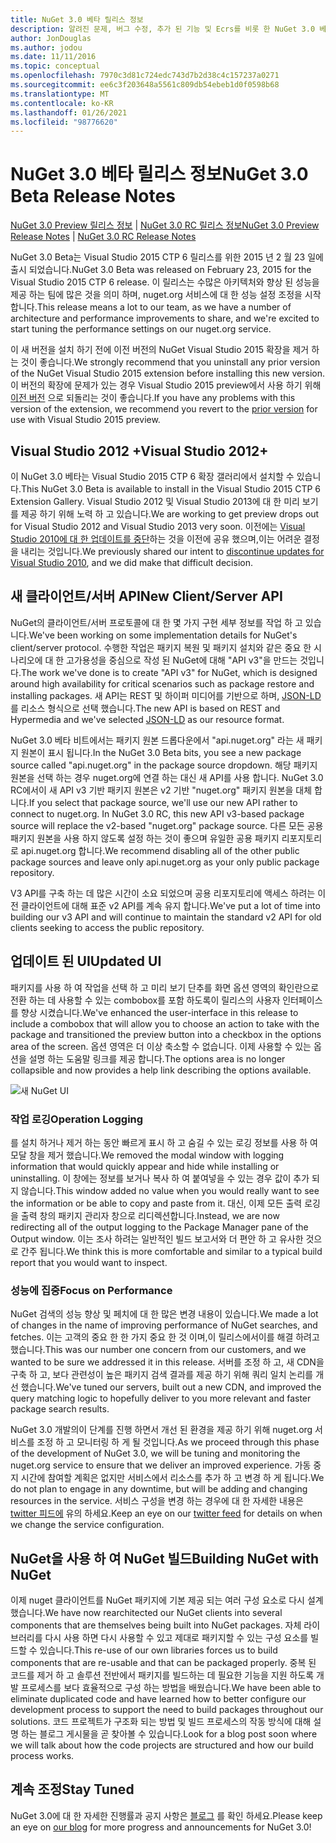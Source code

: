 ```yaml
---
title: NuGet 3.0 베타 릴리스 정보
description: 알려진 문제, 버그 수정, 추가 된 기능 및 Ecrs를 비롯 한 NuGet 3.0 베타에 대 한 릴리스 정보입니다.
author: JonDouglas
ms.author: jodou
ms.date: 11/11/2016
ms.topic: conceptual
ms.openlocfilehash: 7970c3d81c724edc743d7b2d38c4c157237a0271
ms.sourcegitcommit: ee6c3f203648a5561c809db54ebeb1d0f0598b68
ms.translationtype: MT
ms.contentlocale: ko-KR
ms.lasthandoff: 01/26/2021
ms.locfileid: "98776620"
---
```

# <a name="nuget-30-beta-release-notes"></a><span data-ttu-id="f0815-103">NuGet 3.0 베타 릴리스 정보</span><span class="sxs-lookup"><span data-stu-id="f0815-103">NuGet 3.0 Beta Release Notes</span></span>

<span data-ttu-id="f0815-104">[NuGet 3.0 Preview 릴리스 정보](../release-notes/nuget-3.0-preview.md)  |  [NuGet 3.0 RC 릴리스 정보](../release-notes/nuget-3.0-rc.md)</span><span class="sxs-lookup"><span data-stu-id="f0815-104">[NuGet 3.0 Preview Release Notes](../release-notes/nuget-3.0-preview.md) | [NuGet 3.0 RC Release Notes](../release-notes/nuget-3.0-rc.md)</span></span>

<span data-ttu-id="f0815-105">NuGet 3.0 Beta는 Visual Studio 2015 CTP 6 릴리스를 위한 2015 년 2 월 23 일에 출시 되었습니다.</span><span class="sxs-lookup"><span data-stu-id="f0815-105">NuGet 3.0 Beta was released on February 23, 2015 for the Visual Studio 2015 CTP 6 release.</span></span> <span data-ttu-id="f0815-106">이 릴리스는 수많은 아키텍처와 향상 된 성능을 제공 하는 팀에 많은 것을 의미 하며, nuget.org 서비스에 대 한 성능 설정 조정을 시작 합니다.</span><span class="sxs-lookup"><span data-stu-id="f0815-106">This release means a lot to our team, as we have a number of architecture and performance improvements to share, and we're excited to start tuning the performance settings on our nuget.org service.</span></span>

<span data-ttu-id="f0815-107">이 새 버전을 설치 하기 전에 이전 버전의 NuGet Visual Studio 2015 확장을 제거 하는 것이 좋습니다.</span><span class="sxs-lookup"><span data-stu-id="f0815-107">We strongly recommend that you uninstall any prior version of the NuGet Visual Studio 2015 extension before installing this new version.</span></span>  <span data-ttu-id="f0815-108">이 버전의 확장에 문제가 있는 경우 Visual Studio 2015 preview에서 사용 하기 위해 [이전 버전](http://nuget.codeplex.com/downloads/get/909582) 으로 되돌리는 것이 좋습니다.</span><span class="sxs-lookup"><span data-stu-id="f0815-108">If you have any problems with this version of the extension, we recommend you revert to the [prior version](http://nuget.codeplex.com/downloads/get/909582) for use with Visual Studio 2015 preview.</span></span>

## <a name="visual-studio-2012"></a><span data-ttu-id="f0815-109">Visual Studio 2012 +</span><span class="sxs-lookup"><span data-stu-id="f0815-109">Visual Studio 2012+</span></span>

<span data-ttu-id="f0815-110">이 NuGet 3.0 베타는 Visual Studio 2015 CTP 6 확장 갤러리에서 설치할 수 있습니다.</span><span class="sxs-lookup"><span data-stu-id="f0815-110">This NuGet 3.0 Beta is available to install in the Visual Studio 2015 CTP 6 Extension Gallery.</span></span> <span data-ttu-id="f0815-111">Visual Studio 2012 및 Visual Studio 2013에 대 한 미리 보기를 제공 하기 위해 노력 하 고 있습니다.</span><span class="sxs-lookup"><span data-stu-id="f0815-111">We are working to get preview drops out for Visual Studio 2012 and Visual Studio 2013 very soon.</span></span> <span data-ttu-id="f0815-112">이전에는 [Visual Studio 2010에 대 한 업데이트를 중단](http://blog.nuget.org/20141002/visual-studio-2010.html)하는 것을 이전에 공유 했으며,이는 어려운 결정을 내리는 것입니다.</span><span class="sxs-lookup"><span data-stu-id="f0815-112">We previously shared our intent to [discontinue updates for Visual Studio 2010](http://blog.nuget.org/20141002/visual-studio-2010.html), and we did make that difficult decision.</span></span>

## <a name="new-clientserver-api"></a><span data-ttu-id="f0815-113">새 클라이언트/서버 API</span><span class="sxs-lookup"><span data-stu-id="f0815-113">New Client/Server API</span></span>

<span data-ttu-id="f0815-114">NuGet의 클라이언트/서버 프로토콜에 대 한 몇 가지 구현 세부 정보를 작업 하 고 있습니다.</span><span class="sxs-lookup"><span data-stu-id="f0815-114">We've been working on some implementation details for NuGet's client/server protocol.</span></span> <span data-ttu-id="f0815-115">수행한 작업은 패키지 복원 및 패키지 설치와 같은 중요 한 시나리오에 대 한 고가용성을 중심으로 작성 된 NuGet에 대해 "API v3"을 만드는 것입니다.</span><span class="sxs-lookup"><span data-stu-id="f0815-115">The work we've done is to create "API v3" for NuGet, which is designed around high availability for critical scenarios such as package restore and installing packages.</span></span> <span data-ttu-id="f0815-116">새 API는 REST 및 하이퍼 미디어를 기반으로 하며, [JSON-LD](http://json-ld.org) 를 리소스 형식으로 선택 했습니다.</span><span class="sxs-lookup"><span data-stu-id="f0815-116">The new API is based on REST and Hypermedia and we've selected [JSON-LD](http://json-ld.org) as our resource format.</span></span>

<span data-ttu-id="f0815-117">NuGet 3.0 베타 비트에서는 패키지 원본 드롭다운에서 "api.nuget.org" 라는 새 패키지 원본이 표시 됩니다.</span><span class="sxs-lookup"><span data-stu-id="f0815-117">In the NuGet 3.0 Beta bits, you see a new package source called "api.nuget.org" in the package source dropdown.</span></span>   <span data-ttu-id="f0815-118">해당 패키지 원본을 선택 하는 경우 nuget.org에 연결 하는 대신 새 API를 사용 합니다. NuGet 3.0 RC에서이 새 API v3 기반 패키지 원본은 v2 기반 "nuget.org" 패키지 원본을 대체 합니다.</span><span class="sxs-lookup"><span data-stu-id="f0815-118">If you select that package source, we'll use our new API rather to connect to nuget.org. In NuGet 3.0 RC, this new API v3-based package source will replace the v2-based "nuget.org" package source.</span></span>  <span data-ttu-id="f0815-119">다른 모든 공용 패키지 원본을 사용 하지 않도록 설정 하는 것이 좋으며 유일한 공용 패키지 리포지토리로 api.nuget.org 합니다.</span><span class="sxs-lookup"><span data-stu-id="f0815-119">We recommend disabling all of the other public package sources and leave only api.nuget.org as your only public package repository.</span></span>

<span data-ttu-id="f0815-120">V3 API를 구축 하는 데 많은 시간이 소요 되었으며 공용 리포지토리에 액세스 하려는 이전 클라이언트에 대해 표준 v2 API를 계속 유지 합니다.</span><span class="sxs-lookup"><span data-stu-id="f0815-120">We've put a lot of time into building our v3 API and will continue to maintain the standard v2 API for old clients seeking to access the public repository.</span></span>

## <a name="updated-ui"></a><span data-ttu-id="f0815-121">업데이트 된 UI</span><span class="sxs-lookup"><span data-stu-id="f0815-121">Updated UI</span></span>

<span data-ttu-id="f0815-122">패키지를 사용 하 여 작업을 선택 하 고 미리 보기 단추를 화면 옵션 영역의 확인란으로 전환 하는 데 사용할 수 있는 combobox를 포함 하도록이 릴리스의 사용자 인터페이스를 향상 시켰습니다.</span><span class="sxs-lookup"><span data-stu-id="f0815-122">We've enhanced the user-interface in this release to include a combobox that will allow you to choose an action to take with the package and transitioned the preview button into a checkbox in the options area of the screen.</span></span>  <span data-ttu-id="f0815-123">옵션 영역은 더 이상 축소할 수 없습니다. 이제 사용할 수 있는 옵션을 설명 하는 도움말 링크를 제공 합니다.</span><span class="sxs-lookup"><span data-stu-id="f0815-123">The options area is no longer collapsible and now provides a help link describing the options available.</span></span>

![새 NuGet UI](./media/NuGet-3.0-Beta/updated-ui.png)


### <a name="operation-logging"></a><span data-ttu-id="f0815-125">작업 로깅</span><span class="sxs-lookup"><span data-stu-id="f0815-125">Operation Logging</span></span>

<span data-ttu-id="f0815-126">를 설치 하거나 제거 하는 동안 빠르게 표시 하 고 숨길 수 있는 로깅 정보를 사용 하 여 모달 창을 제거 했습니다.</span><span class="sxs-lookup"><span data-stu-id="f0815-126">We removed the modal window with logging information that would quickly appear and hide while installing or uninstalling.</span></span>  <span data-ttu-id="f0815-127">이 창에는 정보를 보거나 복사 하 여 붙여넣을 수 있는 경우 값이 추가 되지 않습니다.</span><span class="sxs-lookup"><span data-stu-id="f0815-127">This window added no value when you would really want to see the information or be able to copy and paste from it.</span></span>  <span data-ttu-id="f0815-128">대신, 이제 모든 출력 로깅을 출력 창의 패키지 관리자 창으로 리디렉션합니다.</span><span class="sxs-lookup"><span data-stu-id="f0815-128">Instead, we are now redirecting all of the output logging to the Package Manager pane of the Output window.</span></span>  <span data-ttu-id="f0815-129">이는 조사 하려는 일반적인 빌드 보고서와 더 편안 하 고 유사한 것으로 간주 됩니다.</span><span class="sxs-lookup"><span data-stu-id="f0815-129">We think this is more comfortable and similar to a typical build report that you would want to inspect.</span></span>


### <a name="focus-on-performance"></a><span data-ttu-id="f0815-130">성능에 집중</span><span class="sxs-lookup"><span data-stu-id="f0815-130">Focus on Performance</span></span>

<span data-ttu-id="f0815-131">NuGet 검색의 성능 향상 및 페치에 대 한 많은 변경 내용이 있습니다.</span><span class="sxs-lookup"><span data-stu-id="f0815-131">We made a lot of changes in the name of improving performance of NuGet searches, and fetches.</span></span>  <span data-ttu-id="f0815-132">이는 고객의 중요 한 한 가지 중요 한 것 이며,이 릴리스에서이를 해결 하려고 했습니다.</span><span class="sxs-lookup"><span data-stu-id="f0815-132">This was our number one concern from our customers, and we wanted to be sure we addressed it in this release.</span></span>  <span data-ttu-id="f0815-133">서버를 조정 하 고, 새 CDN을 구축 하 고, 보다 관련성이 높은 패키지 검색 결과를 제공 하기 위해 쿼리 일치 논리를 개선 했습니다.</span><span class="sxs-lookup"><span data-stu-id="f0815-133">We've tuned our servers, built out a new CDN, and improved the query matching logic to hopefully deliver to you more relevant and faster package search results.</span></span>

<span data-ttu-id="f0815-134">NuGet 3.0 개발의이 단계를 진행 하면서 개선 된 환경을 제공 하기 위해 nuget.org 서비스를 조정 하 고 모니터링 하 게 될 것입니다.</span><span class="sxs-lookup"><span data-stu-id="f0815-134">As we proceed through this phase of the development of NuGet 3.0, we will be tuning and monitoring the nuget.org service to ensure that we deliver an improved experience.</span></span>  <span data-ttu-id="f0815-135">가동 중지 시간에 참여할 계획은 없지만 서비스에서 리소스를 추가 하 고 변경 하 게 됩니다.</span><span class="sxs-lookup"><span data-stu-id="f0815-135">We do not plan to engage in any downtime, but will be adding and changing resources in the service.</span></span>  <span data-ttu-id="f0815-136">서비스 구성을 변경 하는 경우에 대 한 자세한 내용은 [twitter 피드에](http://twitter.com/nuget) 유의 하세요.</span><span class="sxs-lookup"><span data-stu-id="f0815-136">Keep an eye on our [twitter feed](http://twitter.com/nuget) for details on when we change the service configuration.</span></span>

## <a name="building-nuget-with-nuget"></a><span data-ttu-id="f0815-137">NuGet을 사용 하 여 NuGet 빌드</span><span class="sxs-lookup"><span data-stu-id="f0815-137">Building NuGet with NuGet</span></span>

<span data-ttu-id="f0815-138">이제 nuget 클라이언트를 NuGet 패키지에 기본 제공 되는 여러 구성 요소로 다시 설계 했습니다.</span><span class="sxs-lookup"><span data-stu-id="f0815-138">We have now rearchitected our NuGet clients into several components that are themselves being built into NuGet packages.</span></span> <span data-ttu-id="f0815-139">자체 라이브러리를 다시 사용 하면 다시 사용할 수 있고 제대로 패키지할 수 있는 구성 요소를 빌드할 수 있습니다.</span><span class="sxs-lookup"><span data-stu-id="f0815-139">This re-use of our own libraries forces us to build components that are re-usable and that can be packaged properly.</span></span>  <span data-ttu-id="f0815-140">중복 된 코드를 제거 하 고 솔루션 전반에서 패키지를 빌드하는 데 필요한 기능을 지원 하도록 개발 프로세스를 보다 효율적으로 구성 하는 방법을 배웠습니다.</span><span class="sxs-lookup"><span data-stu-id="f0815-140">We have been able to eliminate duplicated code and have learned how to better configure our development process to support the need to build packages throughout our solutions.</span></span>  <span data-ttu-id="f0815-141">코드 프로젝트가 구조화 되는 방법 및 빌드 프로세스의 작동 방식에 대해 설명 하는 블로그 게시물을 곧 찾아볼 수 있습니다.</span><span class="sxs-lookup"><span data-stu-id="f0815-141">Look for a blog post soon where we will talk about how the code projects are structured and how our build process works.</span></span>

## <a name="stay-tuned"></a><span data-ttu-id="f0815-142">계속 조정</span><span class="sxs-lookup"><span data-stu-id="f0815-142">Stay Tuned</span></span>

<span data-ttu-id="f0815-143">NuGet 3.0에 대 한 자세한 진행률과 공지 사항은 [블로그](http://blog.nuget.org) 를 확인 하세요.</span><span class="sxs-lookup"><span data-stu-id="f0815-143">Please keep an eye on [our blog](http://blog.nuget.org) for more progress and announcements for NuGet 3.0!</span></span>
